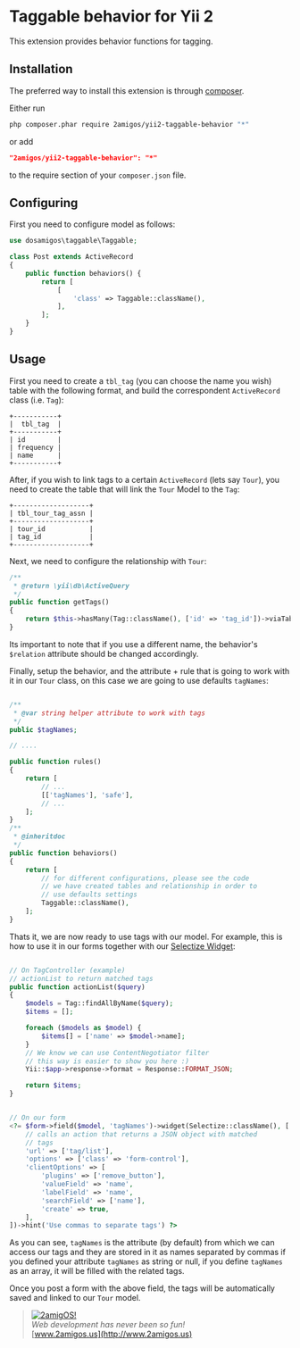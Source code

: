 Taggable behavior for Yii 2
===========================

This extension provides behavior functions for tagging.

Installation
------------

The preferred way to install this extension is through [composer](http://getcomposer.org/download/).

Either run

```sh
php composer.phar require 2amigos/yii2-taggable-behavior "*"
```

or add

```json
"2amigos/yii2-taggable-behavior": "*"
```

to the require section of your `composer.json` file.

Configuring
-----------

First you need to configure model as follows:

```php
use dosamigos\taggable\Taggable;

class Post extends ActiveRecord
{
    public function behaviors() {
        return [
            [
                'class' => Taggable::className(),
            ],
        ];
    }
}
```

Usage
-----
First you need to create a `tbl_tag` (you can choose the name you wish) table with the following format, and build the
correspondent `ActiveRecord` class (i.e. `Tag`):

```
+-----------+
|  tbl_tag  |
+-----------+
| id        |
| frequency |
| name      |
+-----------+
```

After, if you wish to link tags to a certain `ActiveRecord` (lets say `Tour`), you need to create the table that will
link the `Tour` Model to the `Tag`:

```
+-------------------+
| tbl_tour_tag_assn |
+-------------------+
| tour_id           |
| tag_id            |
+-------------------+
```

Next, we need to configure the relationship with `Tour`:

```php
/**
 * @return \yii\db\ActiveQuery
 */
public function getTags()
{
    return $this->hasMany(Tag::className(), ['id' => 'tag_id'])->viaTable('tbl_tour_tag_assn', ['tour_id' => 'id']);
}
```

Its important to note that if you use a different name, the behavior's `$relation` attribute should be changed
accordingly.

Finally, setup the behavior, and the attribute + rule that is going to work with it in our `Tour` class,
on this case we are going to use defaults `tagNames`:

```php

/**
 * @var string helper attribute to work with tags
 */
public $tagNames;

// ....

public function rules()
{
    return [
        // ...
        [['tagNames'], 'safe'],
        // ...
    ];
}
/**
 * @inheritdoc
 */
public function behaviors()
{
    return [
        // for different configurations, please see the code
        // we have created tables and relationship in order to
        // use defaults settings
        Taggable::className(),
    ];
}

```

Thats it, we are now ready to use tags with our model. For example, this is how to use it in our forms together with our
[Selectize Widget](https://github.com/2amigos/yii2-selectize-widget):


```php

// On TagController (example)
// actionList to return matched tags
public function actionList($query)
{
    $models = Tag::findAllByName($query);
    $items = [];

    foreach ($models as $model) {
        $items[] = ['name' => $model->name];
    }
    // We know we can use ContentNegotiator filter
    // this way is easier to show you here :)
    Yii::$app->response->format = Response::FORMAT_JSON;

    return $items;
}


// On our form
<?= $form->field($model, 'tagNames')->widget(Selectize::className(), [
    // calls an action that returns a JSON object with matched
    // tags
    'url' => ['tag/list'],
    'options' => ['class' => 'form-control'],
    'clientOptions' => [
        'plugins' => ['remove_button'],
        'valueField' => 'name',
        'labelField' => 'name',
        'searchField' => ['name'],
        'create' => true,
    ],
])->hint('Use commas to separate tags') ?>

```


As you can see, `tagNames` is the attribute (by default) from which we can access our tags and they are stored in it as
names separated by commas if you defined your attribute `tagNames` as string or null, if you define `tagNames` as an
array, it will be filled with the related tags.

Once you post a form with the above field, the tags will be automatically saved and linked to our `Tour` model.

> [![2amigOS!](http://www.gravatar.com/avatar/55363394d72945ff7ed312556ec041e0.png)](http://www.2amigos.us)<br>
<i>Web development has never been so fun!</i><br>
[www.2amigos.us](http://www.2amigos.us)
